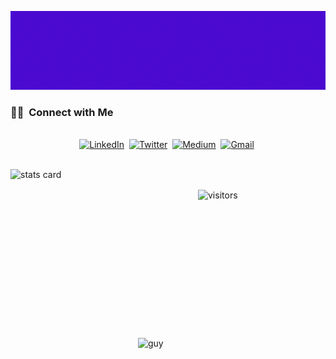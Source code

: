 ![Welcome Banner](banner.gif)



<h3> 🤝🏻 &nbsp;Connect with Me </h3> 

<p align="center">
<br>
<a href="https://www.linkedin.com/in/anjcray/"><img src="https://img.shields.io/badge/linkedin-%230077B5.svg?&style=for-the-badge&logo=linkedin&logoColor=white" alt="LinkedIn" /></a>&nbsp;
<a href="https://twitter.com/DataOnATangent"><img src="https://img.shields.io/badge/Twitter-1DA1F2?style=for-the-badge&logo=twitter&logoColor=white" alt="Twitter" /></a>&nbsp;
<a href="https://dataonatangent.medium.com/"><img src="https://img.shields.io/badge/Medium-12100E?style=for-the-badge&logo=medium&logoColor=white" alt="Medium" /></a>&nbsp;
<a href="mailto:dataonatangent@gmail.com?subject=Hola%20Jiji"><img src="https://img.shields.io/badge/gmail-%23D14836.svg?&style=for-the-badge&logo=gmail&logoColor=white" alt="Gmail"/></a>&nbsp;
<!--<a href="https://kkvanonymous.github.io/"><img alt="Website" src="https://img.shields.io/website?style=for-the-badge&up_message=portfolio&url=https%3A%2F%2Fkkvanonymous.github.io%2F"></a>-->
</p>



<br/> 


<a href="https://github.com/dataonatangent">
  <img align="left" alt= "stats card" height="270px" width="300" src="https://github-readme-stats.vercel.app/api?username=dataonatangent&theme=cobalt&show_icons=true" />
  <img align="right" height="270px" alt="guy" width="300" src="https://i.pinimg.com/originals/e4/26/70/e426702edf874b181aced1e2fa5c6cde.gif" /> </a>

<br/>



<p>
    <img align="center" alt="visitors" src="https://gpvc.arturio.dev/dataonatangent" />
</p>



<!--
**DataOnATangent/dataonatangent** is a ✨ _special_ ✨ repository because its `README.md` (this file) appears on your GitHub profile.

Here are some ideas to get you started:

#Stats card for later use
<img height="180em" src="https://github-readme-stats.vercel.app/api/top-langs/?username=dataonatangent&theme=cobalt&layout=compact" />

- 🔭 I’m currently working on ...
- 🌱 I’m currently learning ...
- 👯 I’m looking to collaborate on ...
- 🤔 I’m looking for help with ...
- 💬 Ask me about ...
- 📫 How to reach me: ...
- 😄 Pronouns: ...
- ⚡ Fun fact: ...
-->
